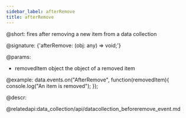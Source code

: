 ```yaml
---
sidebar_label: afterRemove
title: afterRemove
---          
```


@short: fires after removing a new item from a data collection

@signature: {'afterRemove: (obj: any) => void;'}
	
@params:
- removedItem		object			the object of a removed item

@example:
data.events.on("AfterRemove", function(removedItem){
	console.log("An item is removed");
});


@descr:

@relatedapi:data_collection/api/datacollection_beforeremove_event.md
